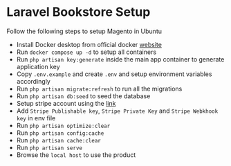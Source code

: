 # Laravel Bookstore Setup
Follow the following steps to setup Magento in Ubuntu

- Install Docker desktop from official docker [website](https://www.docker.com/products/docker-desktop/)
- Run ` docker compose up -d ` to setup all containers
- Run ` php artisan key:generate ` inside the main app container to generate application key
- Copy `.env.example` and create `.env` and setup environment variables accordingly
- Run ` php artisan migrate:refresh ` to run all the migrations
- Run ` php artisan db:seed ` to seed the database
- Setup stripe account using the [link](https://dashboard.stripe.com/register)
- Add `Stripe Publishable key`, `Stripe Private Key` and `Stripe Webkhook key` in env file
- Run ` php artisan optimize:clear `
- Run ` php artisan config:cache `
- Run ` php artisan cache:clear `
- Run ` php artisan serve `
- Browse the ` local host ` to use the product